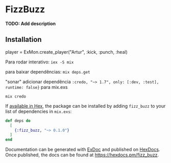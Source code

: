 # FizzBuzz

**TODO: Add description**

## Installation

player = ExMon.create_player("Artur", :kick, :punch, :heal)

Para rodar interativo:
```iex -S mix ```

para baixar dependências:
```mix deps.get```

"sonar"
adicionar dependência 
```:credo, "~> 1.7", only: [:dev, :test], runtime: false}```
para mix.exs

```mix credo```

If [available in Hex](https://hex.pm/docs/publish), the package can be installed
by adding `fizz_buzz` to your list of dependencies in `mix.exs`:

```elixir
def deps do
  [
    {:fizz_buzz, "~> 0.1.0"}
  ]
end
```

Documentation can be generated with [ExDoc](https://github.com/elixir-lang/ex_doc)
and published on [HexDocs](https://hexdocs.pm). Once published, the docs can
be found at <https://hexdocs.pm/fizz_buzz>.


